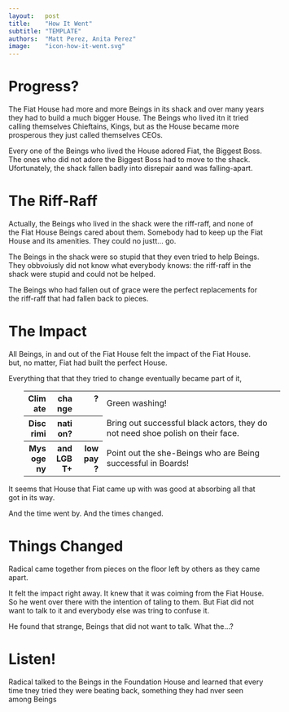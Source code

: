 ```yaml
---
layout:   post
title:    "How It Went"
subtitle: "TEMPLATE"
authors:  "Matt Perez, Anita Perez"
image:    "icon-how-it-went.svg"
---
```


<div style='display:none; '>
 <p>Their story continues&hellip;</p>
</div>

<h1>Progress?</h1>
 <p>The Fiat House had more and more Beings in its shack and over many years they had to build a much bigger House. The Beings who lived itn it tried calling themselves Chieftains, Kings, but as the House became more prosperous they just called themselves CEOs.</p>
 <p>Every one of the Beings who lived the House adored Fiat, the Biggest Boss. The ones who did not adore the Biggest Boss had to move to the shack. Ufortunately, the shack fallen badly into disrepair aand was falling-apart.</p>

<h1>The Riff-Raff</h1>
<p>Actually, the Beings who lived in the shack were the riff-raff, and none of the Fiat House Beings cared about them. Somebody had to keep up the Fiat House and its amenities. They could no justt&hellip; go.</p>
 <p>The Beings in the shack were so stupid that they even tried to help Beings. They obbvoiusly did not know what everybody knows: the riff-raff in the shack were stupid and could not be helped.</p>
 <p>The Beings who had fallen out of grace were the perfect replacements for the riff-raff that had fallen back to pieces.</p>

<h1>The Impact</h1>
 <p>All Beings, in and out of the Fiat House felt the impact of the Fiat House. but,  no matter, Fiat had built the perfect House.</p>
 <p>Everything that that they tried to change eventually became part of it,</p>
  <table style="margin-left:30px; ">
   <tr>
    <th style="text-align:right; column-width:30px; ">
     Climate change?
    </th>
    <td>
     Green washing!
    </td>
   </tr>
   <tr>
    <th style="text-align:right; column-width:30px; ">
     Discrimination?
    </th>
    <td>
     Bring out successful black actors, they do not need shoe polish on their face.
    </td>
   </tr>
   <tr>
    <th style="text-align:right; column-width:30px; ">
     Mysogeny and LGBT+ low pay?
    </th>
    <td>
     Point out the she-Beings who are Being successful in Boards!
    </td>
   </tr>
  </table>
 <p>It seems that House that Fiat came up with was good at absorbing all that got in its way.</p>
 <p>And the time went by. And the times changed.</p>

<h1>Things Changed</h1>
 <p>Radical came together from pieces on the floor left by others as they came apart.</p>
 <p>It felt the impact right away. It knew that it was coiming from the Fiat House. So he went over there with the intention of taling to them. But Fiat did not want to talk to it and everybody else was tring to confuse it.</p>
 <p>He found that strange, Beings that did not want to talk. What the&hellip;?</p>

<h1>Listen!</h1>
 <p>Radical talked to the Beings in the Foundation House and learned that every time tney tried they were beating back, something they had nver seen among Beings</p>

<h1></h1>
 <p></p>

<h1></h1>
 <p></p>

<h1></h1>
 <p></p>

<h1></h1>
 <p></p>

<h1></h1>
 <p></p>

<h1></h1>
 <p></p>

<h1></h1>
 <p></p>